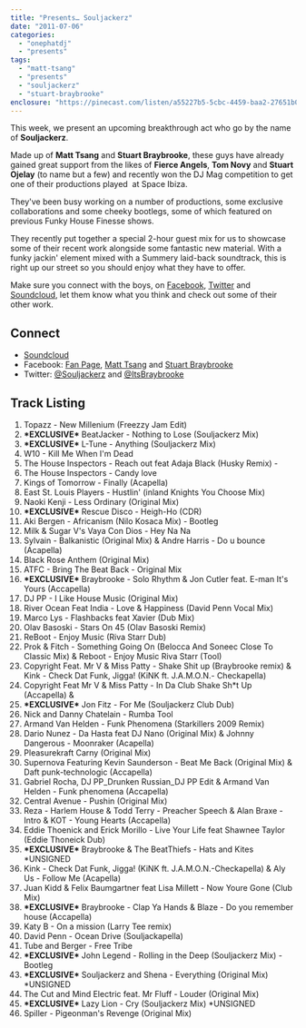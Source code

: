 ```yaml
---
title: "Presents… Souljackerz"
date: "2011-07-06"
categories: 
  - "onephatdj"
  - "presents"
tags: 
  - "matt-tsang"
  - "presents"
  - "souljackerz"
  - "stuart-braybrooke"
enclosure: "https://pinecast.com/listen/a55227b5-5cbc-4459-baa2-27651b04d850.mp3 113747760 audio/mpeg "
---
```


This week, we present an upcoming breakthrough act who go by the name of **Souljackerz**.

Made up of **Matt Tsang** and **Stuart Braybrooke**, these guys have already gained great support from the likes of **Fierce Angels**, **Tom Novy** and **Stuart Ojelay** (to name but a few) and recently won the DJ Mag competition to get one of their productions played  at Space Ibiza.

They've been busy working on a number of productions, some exclusive collaborations and some cheeky bootlegs, some of which featured on previous Funky House Finesse shows.

They recently put together a special 2-hour guest mix for us to showcase some of their recent work alongside some fantastic new material. With a funky jackin' element mixed with a Summery laid-back soundtrack, this is right up our street so you should enjoy what they have to offer.

Make sure you connect with the boys, on [Facebook](https://www.facebook.com/pages/Souljackerz/191699864180618), [Twitter](https://twitter.com/souljackerz) and [Soundcloud](https://soundcloud.com/souljackerz), let them know what you think and check out some of their other work.

## Connect

- [Soundcloud](https://soundcloud.com/souljackerz)
- Facebook: [Fan Page](https://www.facebook.com/pages/Souljackerz/191699864180618), [Matt Tsang](https://www.facebook.com/mattdjtsang) and [Stuart Braybrooke](https://www.facebook.com/stuartbraybrooke)
- Twitter: [@Souljackerz](https://twitter.com/souljackerz) and [@ItsBraybrooke](https://twitter.com/itsbraybrooke)

## Track Listing

1. Topazz - New Millenium (Freezzy Jam Edit)
2. **\*EXCLUSIVE\*** BeatJacker - Nothing to Lose (Souljackerz Mix)
3. **\*EXCLUSIVE\*** L-Tune - Anything (Souljackerz Mix)
4. W10 - Kill Me When I'm Dead
5. The House Inspectors - Reach out feat Adaja Black (Husky Remix) -
6. The House Inspectors - Candy love
7. Kings of Tomorrow - Finally (Acapella)
8. East St. Louis Players - Hustlin' (inland Knights You Choose Mix)
9. Naoki Kenji - Less Ordinary (Original Mix)
10. **\*EXCLUSIVE\*** Rescue Disco - Heigh-Ho (CDR)
11. Aki Bergen - Africanism (Nilo Kosaca Mix) - Bootleg
12. Milk & Sugar V's Vaya Con Dios - Hey Na Na
13. Sylvain - Balkanistic (Original Mix) & Andre Harris - Do u bounce (Acapella)
14. Black Rose Anthem (Original Mix)
15. ATFC - Bring The Beat Back - Original Mix
16. **\*EXCLUSIVE\*** Braybrooke - Solo Rhythm & Jon Cutler feat. E-man It's Yours (Accapella)
17. DJ PP - I Like House Music (Original Mix)
18. River Ocean Feat India - Love & Happiness (David Penn Vocal Mix)
19. Marco Lys - Flashbacks feat Xavier (Dub Mix)
20. Olav Basoski - Stars On 45 (Olav Basoski Remix)
21. ReBoot - Enjoy Music (Riva Starr Dub)
22. Prok & Fitch - Something Going On (Belocca And Soneec Close To Classic Mix) & Reboot - Enjoy Music Riva Starr (Tool)
23. Copyright Feat. Mr V & Miss Patty - Shake Shit up (Braybrooke remix) & Kink - Check Dat Funk, Jigga! (KiNK ft. J.A.M.O.N.- Checkapella)
24. Copyright Feat Mr V & Miss Patty - In Da Club Shake Sh\*t Up (Accapella) &
25. **\*EXCLUSIVE\*** Jon Fitz - For Me (Souljackerz Club Dub)
26. Nick and Danny Chatelain - Rumba Tool
27. Armand Van Helden - Funk Phenomena (Starkillers 2009 Remix)
28. Dario Nunez - Da Hasta feat DJ Nano (Original Mix) & Johnny Dangerous - Moonraker (Acapella)
29. Pleasurekraft Carny (Original Mix)
30. Supernova Featuring Kevin Saunderson - Beat Me Back (Original Mix) & Daft punk-technologic (Accapella)
31. Gabriel Rocha, DJ PP\_Drunken Russian\_DJ PP Edit & Armand Van Helden - Funk phenomena (Accapella)
32. Central Avenue - Pushin (Original Mix)
33. Reza - Harlem House & Todd Terry - Preacher Speech & Alan Braxe - Intro & KOT - Young Hearts (Accapella)
34. Eddie Thoenick and Erick Morillo - Live Your Life feat Shawnee Taylor (Eddie Thoneick Dub)
35. **\*EXCLUSIVE\*** Braybrooke & The BeatThiefs - Hats and Kites \*UNSIGNED
36. Kink - Check Dat Funk, Jigga! (KiNK ft. J.A.M.O.N.-Checkapella) & Aly Us - Follow Me (Acapella)
37. Juan Kidd & Felix Baumgartner feat Lisa Millett - Now Youre Gone (Club Mix)
38. **\*EXCLUSIVE\*** Braybrooke - Clap Ya Hands & Blaze - Do you remember house (Accapella)
39. Katy B - On a mission (Larry Tee remix)
40. David Penn - Ocean Drive (Souljackapella)
41. Tube and Berger - Free Tribe
42. **\*EXCLUSIVE\*** John Legend - Rolling in the Deep (Souljackerz Mix) - Bootleg
43. **\*EXCLUSIVE\*** Souljackerz and Shena - Everything (Original Mix) \*UNSIGNED
44. The Cut and Mind Electric feat. Mr Fluff - Louder (Original Mix)
45. **\*EXCLUSIVE\*** Lazy Lion - Cry (Souljackerz Mix) \*UNSIGNED
46. Spiller - Pigeonman's Revenge (Original Mix)
